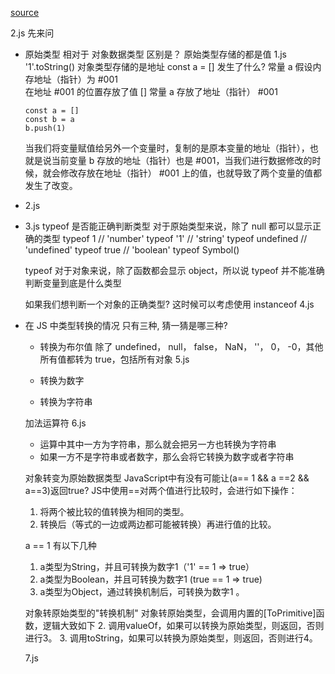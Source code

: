[source](https://juejin.cn/book/6844733763675488269/section/6844733763759374349)

2.js 先来问

- 原始类型  相对于 对象数据类型 区别是？
    原始类型存储的都是值
    1.js
    '1'.toString()
    对象类型存储的是地址
    const a = []   发生了什么?
    常量 a  假设内存地址（指针）为 #001  
    在地址 #001 的位置存放了值 []
    常量 a 存放了地址（指针） #001

    ```
    const a = []
    const b = a
    b.push(1)
    ```
    当我们将变量赋值给另外一个变量时，复制的是原本变量的地址（指针），也就是说当前变量 b 存放的地址（指针）也是 #001，当我们进行数据修改的时候，就会修改存放在地址（指针） #001 上的值，也就导致了两个变量的值都发生了改变。

- 2.js

- 3.js
    typeof 是否能正确判断类型
    对于原始类型来说，除了 null 都可以显示正确的类型
    typeof 1 // 'number'
    typeof '1' // 'string'
    typeof undefined // 'undefined'
    typeof true // 'boolean'
    typeof Symbol()

    typeof 对于对象来说，除了函数都会显示 object，所以说 typeof 并不能准确判断变量到底是什么类型

    如果我们想判断一个对象的正确类型? 
    这时候可以考虑使用 instanceof  4.js

- 在 JS 中类型转换的情况 只有三种, 猜一猜是哪三种? 
    - 转换为布尔值
        除了 undefined， null， false， NaN， ''， 0， -0，其他所有值都转为 true，包括所有对象
        5.js
    - 转换为数字

    - 转换为字符串

    加法运算符   6.js
    - 运算中其中一方为字符串，那么就会把另一方也转换为字符串
    - 如果一方不是字符串或者数字，那么会将它转换为数字或者字符串

    对象转变为原始数据类型
     JavaScript中有没有可能让(a== 1 && a ==2 && a==3)返回true?
     JS中使用==对两个值进行比较时，会进行如下操作：
     1. 将两个被比较的值转换为相同的类型。
     2. 转换后（等式的一边或两边都可能被转换）再进行值的比较。

     a == 1  有以下几种
    1. a类型为String，并且可转换为数字1（'1' == 1 => true）
    2. a类型为Boolean，并且可转换为数字1 (true == 1 => true)
    3. a类型为Object，通过转换机制后，可转换为数字1 。

    对象转原始类型的"转换机制"
    对象转原始类型，会调用内置的[ToPrimitive]函数，逻辑大致如下
    2. 调用valueOf，如果可以转换为原始类型，则返回，否则进行3。
    3. 调用toString，如果可以转换为原始类型，则返回，否则进行4。

    7.js
